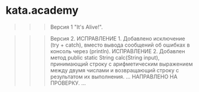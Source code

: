 # kata.academy
>>> Версия 1
"It's Alive!".

>>> Версия 2.
ИСПРАВЛЕНИЕ 1.
Добавлено исключение (try + catch), вместо вывода сообщений об ошибках в консоль через (println).
ИСПРАВЛЕНИЕ 2.
Добавлен метод public static String calc(String input), принимающий строку с арифметическим выражением между двумя числами и возвращающий строку с результатом их выполнения.
... НАПРАВЛЕНО НА ПРОВЕРКУ. ...
